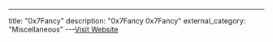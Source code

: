 ---
title: "0x7Fancy"
description: "0x7Fancy
0x7Fancy"
external_category: "Miscellaneous"
---[Visit Website](https://github.com/0x7Fancy)

